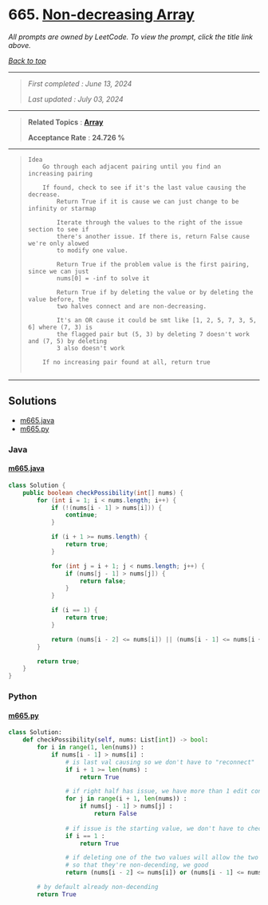 # 665. [Non-decreasing Array](<https://leetcode.com/problems/non-decreasing-array>)

*All prompts are owned by LeetCode. To view the prompt, click the title link above.*

*[Back to top](<../README.md>)*

------

> *First completed : June 13, 2024*
>
> *Last updated : July 03, 2024*


------

> **Related Topics** : **[Array](<by_topic/Array.md>)**
>
> **Acceptance Rate** : **24.726 %**


------

> ```
> Idea
>     Go through each adjacent pairing until you find an increasing pairing
>     
>     If found, check to see if it's the last value causing the decrease.
>         Return True if it is cause we can just change to be infinity or starmap
>         
>         Iterate through the values to the right of the issue section to see if
>         there's another issue. If there is, return False cause we're only alowed
>         to modify one value.
> 
>         Return True if the problem value is the first pairing, since we can just
>         nums[0] = -inf to solve it
> 
>         Return True if by deleting the value or by deleting the value before, the 
>         two halves connect and are non-decreasing.
> 
>         It's an OR cause it could be smt like [1, 2, 5, 7, 3, 5, 6] where (7, 3) is
>         the flagged pair but (5, 3) by deleting 7 doesn't work and (7, 5) by deleting
>         3 also doesn't work
> 
>     If no increasing pair found at all, return true
>     
> ```

------

## Solutions

- [m665.java](<../my-submissions/m665.java>)
- [m665.py](<../my-submissions/m665.py>)
### Java
#### [m665.java](<../my-submissions/m665.java>)
```Java
class Solution {
    public boolean checkPossibility(int[] nums) {
        for (int i = 1; i < nums.length; i++) {
            if (!(nums[i - 1] > nums[i])) {
                continue;
            }

            if (i + 1 >= nums.length) {
                return true;
            }

            for (int j = i + 1; j < nums.length; j++) {
                if (nums[j - 1] > nums[j]) {
                    return false;
                }
            }

            if (i == 1) {
                return true;
            }

            return (nums[i - 2] <= nums[i]) || (nums[i - 1] <= nums[i + 1]);
        }

        return true;
    }
}
```

### Python
#### [m665.py](<../my-submissions/m665.py>)
```Python
class Solution:
    def checkPossibility(self, nums: List[int]) -> bool:
        for i in range(1, len(nums)) :
            if nums[i - 1] > nums[i] :
                # is last val causing so we don't have to "reconnect"
                if i + 1 >= len(nums) :
                    return True

                # if right half has issue, we have more than 1 edit confirmed
                for j in range(i + 1, len(nums)) :
                    if nums[j - 1] > nums[j] :
                        return False
                
                # if issue is the starting value, we don't have to check the two sides
                if i == 1 :
                    return True

                # if deleting one of the two values will allow the two halves to connect
                # so that they're non-decending, we good
                return (nums[i - 2] <= nums[i]) or (nums[i - 1] <= nums[i + 1])

        # by default already non-decending
        return True
```


